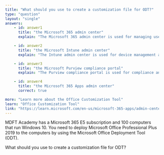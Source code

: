 ```yaml
---
title: "What should you use to create a customization file for ODT?"
type: "question"
layout: "single"
answers:
    - id: answer1
      title: "the Microsoft 365 admin center"
      explain: "The Microsoft 365 admin center is used for managing users, licenses and general tenant settings, not for creating ODT configuration files."

    - id: answer2
      title: "the Microsoft Intune admin center"
      explain: "The Intune admin center is used for device management and app deployment, but not for creating ODT configuration files."

    - id: answer3
      title: "the Microsoft Purview compliance portal"
      explain: "The Purview compliance portal is used for compliance and data governance, not for creating ODT configuration files."

    - id: answer4
      title: "the Microsoft 365 Apps admin center"
      correct: true

more: "Learn more about the Office Customization Tool"
learn: "Office Customization Tool"
link: "https://learn.microsoft.com/en-us/microsoft-365-apps/admin-center/overview-office-customization-tool"
---
```

MDFT Academy has a Microsoft 365 E5 subscription and 100 computers that run Windows 10. You need to deploy Microsoft Office Professional Plus 2019 to the computers by using the Microsoft Office Deployment Tool (ODT).

What should you use to create a customization file for ODT?
